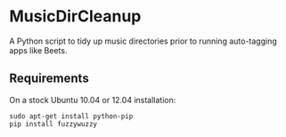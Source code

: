 MusicDirCleanup
===============

A Python script to tidy up music directories prior to running auto-tagging apps like Beets.

## Requirements
On a stock Ubuntu 10.04 or 12.04 installation:

```
sudo apt-get install python-pip
pip install fuzzywuzzy
```

